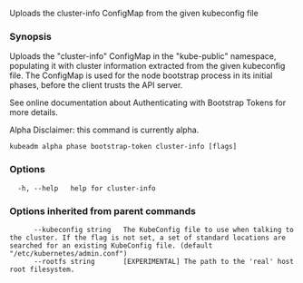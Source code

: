 
Uploads the cluster-info ConfigMap from the given kubeconfig file

### Synopsis

Uploads the "cluster-info" ConfigMap in the "kube-public" namespace, populating it with cluster information extracted from the given kubeconfig file. The ConfigMap is used for the node bootstrap process in its initial phases, before the client trusts the API server. 

See online documentation about Authenticating with Bootstrap Tokens for more details. 

Alpha Disclaimer: this command is currently alpha.

```
kubeadm alpha phase bootstrap-token cluster-info [flags]
```

### Options

```
  -h, --help   help for cluster-info
```

### Options inherited from parent commands

```
      --kubeconfig string   The KubeConfig file to use when talking to the cluster. If the flag is not set, a set of standard locations are searched for an existing KubeConfig file. (default "/etc/kubernetes/admin.conf")
      --rootfs string       [EXPERIMENTAL] The path to the 'real' host root filesystem.
```

